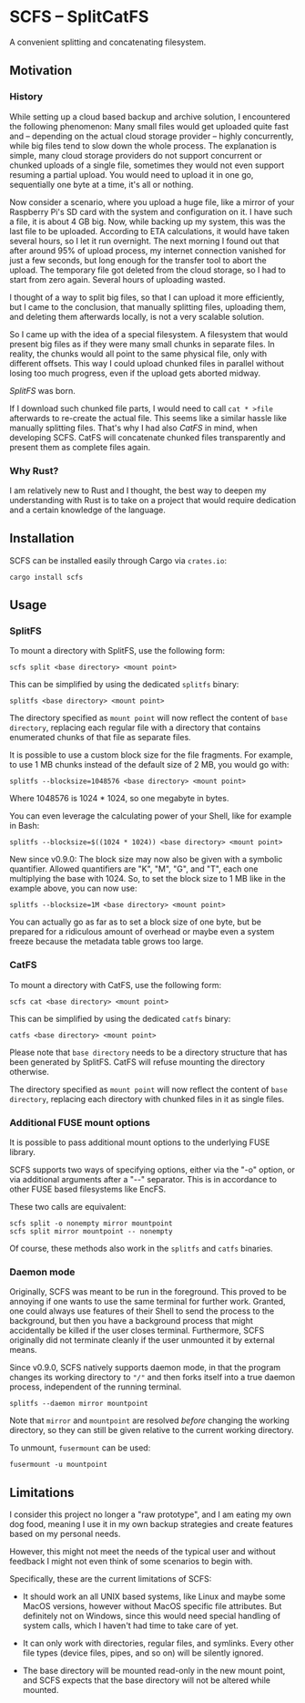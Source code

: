 # SCFS – SplitCatFS

A convenient splitting and concatenating filesystem.

## Motivation

### History

While setting up a cloud based backup and archive solution, I encountered the
following phenomenon: Many small files would get uploaded quite fast and –
depending on the actual cloud storage provider – highly concurrently, while
big files tend to slow down the whole process. The explanation is simple, many
cloud storage providers do not support concurrent or chunked uploads of a
single file, sometimes they would not even support resuming a partial upload.
You would need to upload it in one go, sequentially one byte at a time, it's
all or nothing.

Now consider a scenario, where you upload a huge file, like a mirror of your
Raspberry Pi's SD card with the system and configuration on it. I have such a
file, it is about 4 GB big. Now, while backing up my system, this was the last
file to be uploaded. According to ETA calculations, it would have taken
several hours, so I let it run overnight. The next morning I found out that
after around 95% of upload process, my internet connection vanished for just a
few seconds, but long enough for the transfer tool to abort the upload. The
temporary file got deleted from the cloud storage, so I had to start from zero
again. Several hours of uploading wasted.

I thought of a way to split big files, so that I can upload it more
efficiently, but I came to the conclusion, that manually splitting files,
uploading them, and deleting them afterwards locally, is not a very scalable
solution.

So I came up with the idea of a special filesystem. A filesystem that would
present big files as if they were many small chunks in separate files. In
reality, the chunks would all point to the same physical file, only with
different offsets. This way I could upload chunked files in parallel without
losing too much progress, even if the upload gets aborted midway.

*SplitFS* was born.

If I download such chunked file parts, I would need to call `cat * >file`
afterwards to re-create the actual file. This seems like a similar hassle like
manually splitting files. That's why I had also *CatFS* in mind, when
developing SCFS. CatFS will concatenate chunked files transparently and
present them as complete files again.

### Why Rust?

I am relatively new to Rust and I thought, the best way to deepen my
understanding with Rust is to take on a project that would require dedication
and a certain knowledge of the language.

## Installation

SCFS can be installed easily through Cargo via `crates.io`:

```shell script
cargo install scfs
```

## Usage

### SplitFS

To mount a directory with SplitFS, use the following form:

```shell script
scfs split <base directory> <mount point>
```

This can be simplified by using the dedicated `splitfs` binary:

```shell script
splitfs <base directory> <mount point>
```

The directory specified as `mount point` will now reflect the content of `base
directory`, replacing each regular file with a directory that contains
enumerated chunks of that file as separate files.

It is possible to use a custom block size for the file fragments. For example,
to use 1&nbsp;MB chunks instead of the default size of 2&nbsp;MB, you would go
with:

```shell script
splitfs --blocksize=1048576 <base directory> <mount point>
```

Where 1048576 is 1024 * 1024, so one megabyte in bytes.

You can even leverage the calculating power of your Shell, like for example in
Bash:

```shell script
splitfs --blocksize=$((1024 * 1024)) <base directory> <mount point>
```

New since v0.9.0: The block size may now also be given with a symbolic
quantifier. Allowed quantifiers are "K", "M", "G", and "T", each one
multiplying the base with 1024. So, to set the block size to 1&nbsp;MB like in
the example above, you can now use:

```shell script
splitfs --blocksize=1M <base directory> <mount point>
```

You can actually go as far as to set a block size of one byte, but be prepared
for a ridiculous amount of overhead or maybe even a system freeze because the
metadata table grows too large.

### CatFS

To mount a directory with CatFS, use the following form:

```shell script
scfs cat <base directory> <mount point>
```

This can be simplified by using the dedicated `catfs` binary:

```shell script
catfs <base directory> <mount point>
```

Please note that `base directory` needs to be a directory structure that has
been generated by SplitFS. CatFS will refuse mounting the directory otherwise.

The directory specified as `mount point` will now reflect the content of `base
directory`, replacing each directory with chunked files in it as single files.

### Additional FUSE mount options

It is possible to pass additional mount options to the underlying FUSE
library.

SCFS supports two ways of specifying options, either via the "-o" option, or
via additional arguments after a "--" separator. This is in accordance to
other FUSE based filesystems like EncFS.
    
These two calls are equivalent:
    
```shell script
scfs split -o nonempty mirror mountpoint
scfs split mirror mountpoint -- nonempty
```

Of course, these methods also work in the `splitfs` and `catfs` binaries.

### Daemon mode

Originally, SCFS was meant to be run in the foreground. This proved to be
annoying if one wants to use the same terminal for further work. Granted, one
could always use features of their Shell to send the process to the
background, but then you have a background process that might accidentally be
killed if the user closes terminal. Furthermore, SCFS originally did not
terminate cleanly if the user unmounted it by external means.

Since v0.9.0, SCFS natively supports daemon mode, in that the program changes
its working directory to `"/"` and then forks itself into a true daemon
process, independent of the running terminal.

```shell script
splitfs --daemon mirror mountpoint
```

Note that `mirror` and `mountpoint` are resolved *before* changing the working
directory, so they can still be given relative to the current working
directory.

To unmount, `fusermount` can be used:

```shell script
fusermount -u mountpoint
```

## Limitations

I consider this project no longer a "raw prototype", and I am eating my own
dog food, meaning I use it in my own backup strategies and create features
based on my personal needs.

However, this might not meet the needs of the typical user and without
feedback I might not even think of some scenarios to begin with.

Specifically, these are the current limitations of SCFS:

-   It should work an all UNIX based systems, like Linux and maybe some MacOS
    versions, however without MacOS specific file attributes. But definitely
    not on Windows, since this would need special handling of system calls,
    which I haven't had time to take care of yet.

-   It can only work with directories, regular files, and symlinks. Every
    other file types (device files, pipes, and so on) will be silently
    ignored.

-   The base directory will be mounted read-only in the new mount point, and
    SCFS expects that the base directory will not be altered while mounted.
